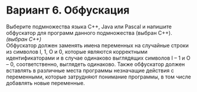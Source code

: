 # Вариант 6. Обфускация

Выберите подмножества языка C++, Java или Pascal и напишите обфускатор для программ данного подмножества (выбран C++). *(выбран C++)*<br>  Обфускатор должен заменять имена переменных на случайные строки из символов I, 1, O и 0, которые являются корректными идентификаторами и в случае одинаково выглядящих символов I – 1 и O – 0, соответственно, выглядеть одинаково. Также обфускатор должен вставлять в различные места программы незначащие действия с переменными, которые затрудняют понимание программы, в том числе добавлять новые переменные.